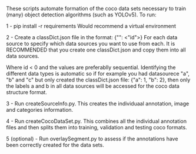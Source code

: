 These scripts automate formation of the coco data sets necessary to train (many) object detection algorithms (such as YOLOv5). To run:

1 - pip install -r requirements
Would recommend a virtual environment

2 - Create a classDict.json file in the format:
{"<label>": <"id">}
For each data source to specify which data sources you want to use from each. It is RECOMMENDED that you create one classDict.json and copy them into all data sources. 

Where id < 0 and the values are preferablly sequential.
Identifying the different data types is automatic so if for example you had datasourece "a", "b" and "c" but only created the classDict.json file:
{"a": 1, "b": 2}, then only the labels a and b in all data sources will be accessed for the coco data structure format.

3 - Run createSourceInfo.py. This creates the individuaal annotation, image and categories information.

4 - Run createCocoDataSet.py. This combines all the individual annotation files and then splits them into training, validation and testing coco formats.

5 (optional) - Run overlaySegment.py to assess if the annotations have been correctly created for the data sets.